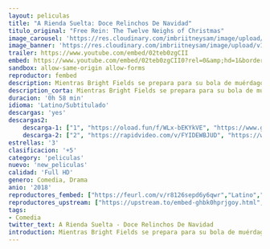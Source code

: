 ```yaml
---
layout: peliculas
title: "A Rienda Suelta: Doce Relinchos De Navidad"
titulo_original: "Free Rein: The Twelve Neighs of Christmas"
image_carousel: 'https://res.cloudinary.com/imbriitneysam/image/upload/v1545882119/rienda-poster-min.jpg'
image_banner: 'https://res.cloudinary.com/imbriitneysam/image/upload/v1545882121/rienda-banner-min.jpg'
trailer: https://www.youtube.com/embed/02teb0zgCII
embed: https://www.youtube.com/embed/02teb0zgCII0?rel=0&amp;hd=1&border=0&wmode=opaque&enablejsapi=1&modestbranding=1&controls=1&showinfo=1
sandbox: allow-same-origin allow-forms
reproductor: fembed
description: Mientras Bright Fields se prepara para su bola de muérdago, un adorno roto lleva a Zoe a un secreto familiar, mientras que Gaby se encuentra a merced de la nueva jefa Mia.
description_corta: Mientras Bright Fields se prepara para su bola de muérdago, un adorno roto lleva a Zoe a un secreto familiar, mientras que Gaby se encuentra a merced de la nueva jefa Mia.
duracion: '0h 58 min'
idioma: 'Latino/Subtitulado'
descargas: 'yes'
descargas2:
    descarga-1: ["1", "https://oload.fun/f/WLx-bEKYkVE", "https://www.google.com/s2/favicons?domain=openload.co","OpenLoad","https://res.cloudinary.com/imbriitneysam/image/upload/v1541473684/mexico.png", "Latino", "Full HD"]
    descarga-2: ["2", "https://rapidvideo.com/v/FYIDEWBJUD", "https://www.google.com/s2/favicons?domain=www.rapidvideo.com","RapidVideo","https://res.cloudinary.com/imbriitneysam/image/upload/v1541473684/mexico.png", "Latino", "Full HD"]
estrellas: '3'
clasificacion: '+5'
category: 'peliculas'
nuevo: 'new_peliculas'
calidad: 'Full HD'
genero: Comedia, Drama
anio: '2018'
reproductores_fembed: ["https://feurl.com/v/r8126sepd6y6qwr","Latino","https://gdriveplayer.co/embed2.php?link=QXZC2XvjXg5yszZ8aZJcPAv%252FpBiE15%252FOZbjcPHNLJGJtT%252BFAJnuRa1LuuTjxnMKpOXtKuOFU8880sOeSIn27cFrlF9OSH32bcwb5fyJIHEa%252BwtFt2%252BoePZr%252BZV9zFpFLowVcErih8rTBQkGaSrwcDi1vawbukWD5gomjlLJ6Amt55Os1gcEpBK3hEENvq0mtPO%252BO2A2YIFUdg5z6CFcXko","Latino","https://feurl.com/v/7zo-wz3x2vx","Subtitulado"]
reproductores_upstream: ["https://upstream.to/embed-ghbk0hprjgoy.html","Latino"]
tags:
- Comedia
twitter_text: A Rienda Suelta - Doce Relinchos De Navidad
introduction: Mientras Bright Fields se prepara para su bola de muérdago, un adorno roto lleva a Zoe a un secreto familiar, mientras que Gaby se encuentra a merced de la nueva jefa Mia.
---
```



 







